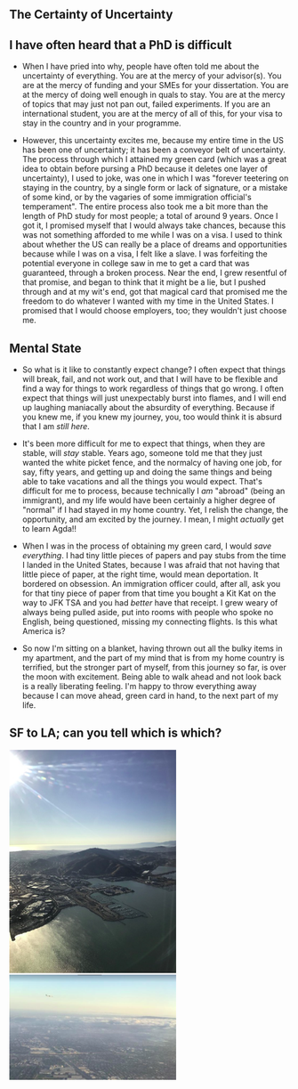 ## The Certainty of Uncertainty

## I have often heard that a PhD is difficult

- When I have pried into why, people have often told me about the uncertainty of everything. 
  You are at the mercy of your advisor(s). You are at the mercy of funding and your SMEs for 
  your dissertation. You are at the mercy of doing well enough in quals to stay. 
  You are at the mercy of topics that may just not pan out, failed experiments. If you are
  an international student, you are at the mercy of all of this, for your visa to stay in
  the country and in your programme.
  
- However, this uncertainty excites me, because my entire time in the US has been one of uncertainty; 
  it has been a conveyor belt of uncertainty. The process through which I attained my green
  card (which was a great idea to obtain before pursing a PhD because it deletes one layer
  of uncertainty), I used to joke, was one in which I was "forever teetering on staying in the
  country, by a single form or lack of signature, or a mistake of some kind, or by the vagaries
  of some immigration official's temperament". The entire process also took me a bit more than the length of 
  PhD study for most people; a total of around 9 years. Once I got it, I promised myself that I would always
  take chances, because this was not something afforded to me while I was on a visa. I used to think about whether
  the US can really be a place of dreams and opportunities because while I was on a visa, I felt like a slave.
  I was forfeiting the potential everyone in college saw in me to get a card that was guaranteed, through a broken
  process. 
  Near the end, I grew resentful of that promise, and began to think that it might be a lie, but I pushed through
  and at my wit's end, got that magical card that promised me the freedom to do whatever I wanted with my time
  in the United States. I promised that I would choose employers, too; they wouldn't just choose me.
  
## Mental State
- So what is it like to constantly expect change? I often expect that things will break, fail, and not work
  out, and that I will have to be flexible and find a way for things to work regardless of things that go
  wrong. I often expect that things will just unexpectably burst into flames, and I will end up laughing 
  maniacally about the absurdity of everything. Because if you knew me, if you knew my journey, you, too would
  think it is absurd that I am *still here*. 
  
- It's been more difficult for me to expect that things, when they are stable, will *stay* stable. Years ago,
  someone told me that they just wanted the white picket fence, and the normalcy of having one job, for say,
  fifty years, and getting up and doing the same things and being able to take vacations and all the things
  you would expect. That's difficult for me to process, because technically I *am* "abroad" (being an immigrant),
  and my life would have been certainly a higher degree of "normal" if I had stayed in my home country.
  Yet, I relish the change, the opportunity, and am excited by the journey. I mean, I might *actually* get to
  learn Agda!!
  
- When I was in the process of obtaining my green card, I would *save everything*. I had tiny little pieces
  of papers and pay stubs from the time I landed in the United States, because I was afraid that not having
  that little piece of paper, at the right time, would mean deportation. It bordered on obsession. 
  An immigration officer could,
  after all, ask you for that tiny piece of paper from that time you bought a Kit Kat on the way to JFK
  TSA and you had *better* have that receipt. I grew weary of always being pulled aside, put into rooms
  with people who spoke no English, being questioned, missing my connecting flights. Is this what America is?
  
- So now I'm sitting on a blanket, having thrown out all the bulky items in my apartment, and the part of my 
  mind that is from my home country is terrified, but the stronger part of myself, from this journey so far,
  is over the moon with excitement. Being able to walk ahead and not look back is a really liberating feeling.
  I'm happy to throw everything away because I can move ahead, green card in hand, to the next part of my life.
  
## SF to LA; can you tell which is which?
  
<img src="/images/signalgh/sfview.png" width="300">


<img src="/images/signalgh/sfview_.png" width="300">
